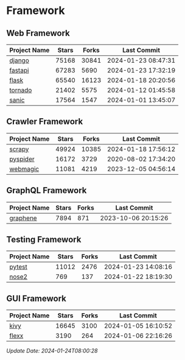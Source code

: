 # Framework

## Web Framework
| Project Name | Stars | Forks | Last Commit |
| ------------ | ----- | ----- | ----------- |
| [django](https://github.com/django/django) | 75168 | 30841 | 2024-01-23 08:47:31 |
| [fastapi](https://github.com/tiangolo/fastapi) | 67283 | 5690 | 2024-01-23 17:32:19 |
| [flask](https://github.com/pallets/flask) | 65540 | 16123 | 2024-01-18 20:20:56 |
| [tornado](https://github.com/tornadoweb/tornado) | 21402 | 5575 | 2024-01-12 01:45:58 |
| [sanic](https://github.com/sanic-org/sanic) | 17564 | 1547 | 2024-01-01 13:45:07 |

## Crawler Framework
| Project Name | Stars | Forks | Last Commit |
| ------------ | ----- | ----- | ----------- |
| [scrapy](https://github.com/scrapy/scrapy) | 49924 | 10385 | 2024-01-18 17:56:12 |
| [pyspider](https://github.com/binux/pyspider) | 16172 | 3729 | 2020-08-02 17:34:20 |
| [webmagic](https://github.com/code4craft/webmagic) | 11081 | 4219 | 2023-12-05 04:56:14 |

## GraphQL Framework
| Project Name | Stars | Forks | Last Commit |
| ------------ | ----- | ----- | ----------- |
| [graphene](https://github.com/graphql-python/graphene) | 7894 | 871 | 2023-10-06 20:15:26 |

## Testing Framework
| Project Name | Stars | Forks | Last Commit |
| ------------ | ----- | ----- | ----------- |
| [pytest](https://github.com/pytest-dev/pytest) | 11012 | 2476 | 2024-01-23 14:08:16 |
| [nose2](https://github.com/nose-devs/nose2) | 769 | 137 | 2024-01-22 18:19:30 |

## GUI Framework
| Project Name | Stars | Forks | Last Commit |
| ------------ | ----- | ----- | ----------- |
| [kivy](https://github.com/kivy/kivy) | 16645 | 3100 | 2024-01-05 16:10:52 |
| [flexx](https://github.com/flexxui/flexx) | 3190 | 264 | 2024-01-06 22:16:26 |

*Update Date: 2024-01-24T08:00:28*